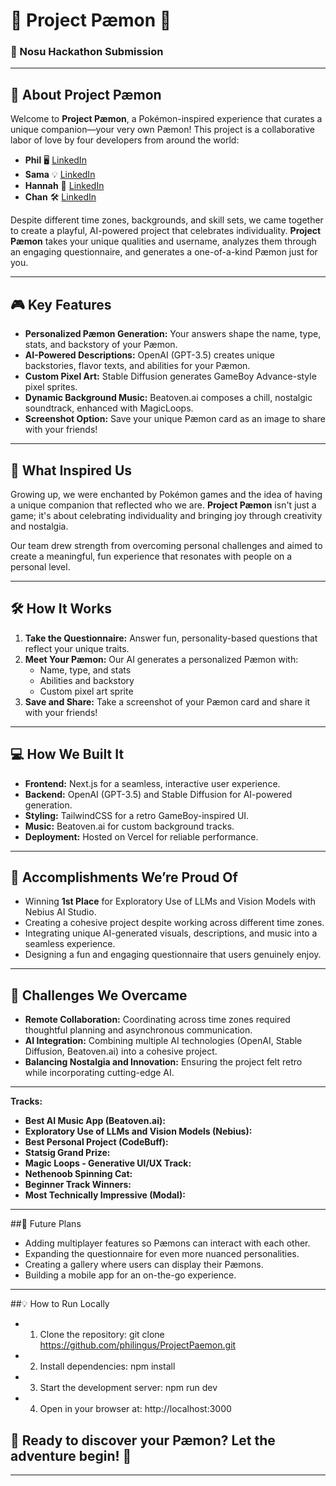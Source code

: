 # 🌟 Project Pæmon 🌟

### 🧩 Nosu Hackathon Submission

---

## 🌈 About Project Pæmon

Welcome to **Project Pæmon**, a Pokémon-inspired experience that curates a unique companion—your very own Pæmon! This project is a collaborative labor of love by four developers from around the world:

- **Phil** 🖥️ [LinkedIn](#)
- **Sama** 💡 [LinkedIn](#)
- **Hannah** 🎨 [LinkedIn](#)
- **Chan** 🛠️ [LinkedIn](#)

Despite different time zones, backgrounds, and skill sets, we came together to create a playful, AI-powered project that celebrates individuality. **Project Pæmon** takes your unique qualities and username, analyzes them through an engaging questionnaire, and generates a one-of-a-kind Pæmon just for you.

---

## 🎮 Key Features

- **Personalized Pæmon Generation:** Your answers shape the name, type, stats, and backstory of your Pæmon.
- **AI-Powered Descriptions:** OpenAI (GPT-3.5) creates unique backstories, flavor texts, and abilities for your Pæmon.
- **Custom Pixel Art:** Stable Diffusion generates GameBoy Advance-style pixel sprites.
- **Dynamic Background Music:** Beatoven.ai composes a chill, nostalgic soundtrack, enhanced with MagicLoops.
- **Screenshot Option:** Save your unique Pæmon card as an image to share with your friends!

---

## 🎨 What Inspired Us

Growing up, we were enchanted by Pokémon games and the idea of having a unique companion that reflected who we are. **Project Pæmon** isn't just a game; it's about celebrating individuality and bringing joy through creativity and nostalgia.

Our team drew strength from overcoming personal challenges and aimed to create a meaningful, fun experience that resonates with people on a personal level.

---

## 🛠️ How It Works

1. **Take the Questionnaire:** Answer fun, personality-based questions that reflect your unique traits.
2. **Meet Your Pæmon:** Our AI generates a personalized Pæmon with:
   - Name, type, and stats
   - Abilities and backstory
   - Custom pixel art sprite
3. **Save and Share:** Take a screenshot of your Pæmon card and share it with your friends!

---

## 💻 How We Built It

- **Frontend:** Next.js for a seamless, interactive user experience.
- **Backend:** OpenAI (GPT-3.5) and Stable Diffusion for AI-powered generation.
- **Styling:** TailwindCSS for a retro GameBoy-inspired UI.
- **Music:** Beatoven.ai for custom background tracks.
- **Deployment:** Hosted on Vercel for reliable performance.

---

## 🌟 Accomplishments We’re Proud Of

- Winning **1st Place** for Exploratory Use of LLMs and Vision Models with Nebius AI Studio.
- Creating a cohesive project despite working across different time zones.
- Integrating unique AI-generated visuals, descriptions, and music into a seamless experience.
- Designing a fun and engaging questionnaire that users genuinely enjoy.

---

## 🎯 Challenges We Overcame

- **Remote Collaboration:** Coordinating across time zones required thoughtful planning and asynchronous communication.
- **AI Integration:** Combining multiple AI technologies (OpenAI, Stable Diffusion, Beatoven.ai) into a cohesive project.
- **Balancing Nostalgia and Innovation:** Ensuring the project felt retro while incorporating cutting-edge AI.

---

**Tracks:**
- **Best AI Music App (Beatoven.ai):**   
- **Exploratory Use of LLMs and Vision Models (Nebius):**   
- **Best Personal Project (CodeBuff):**   
- **Statsig Grand Prize:** 
- **Magic Loops - Generative UI/UX Track:**   
- **Nethenoob Spinning Cat:**   
- **Beginner Track Winners:**   
- **Most Technically Impressive (Modal):** 

---

##🚀 Future Plans
- Adding multiplayer features so Pæmons can interact with each other.
- Expanding the questionnaire for even more nuanced personalities.
- Creating a gallery where users can display their Pæmons.
- Building a mobile app for an on-the-go experience.

---

##💡 How to Run Locally

- 1. Clone the repository: git clone https://github.com/philingus/ProjectPaemon.git
- 2. Install dependencies: npm install
- 3. Start the development server: npm run dev
- 4. Open in your browser at: http://localhost:3000

## 🎉 Ready to discover your Pæmon? Let the adventure begin! 🌟

---

